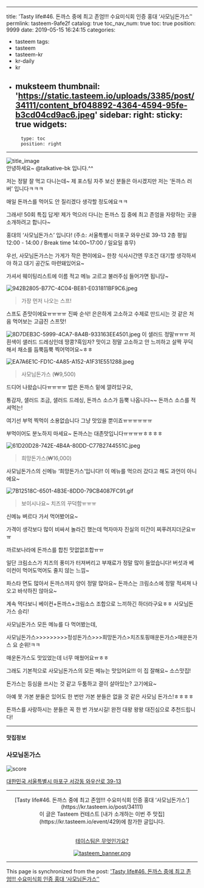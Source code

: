 
---
title: 'Tasty life#46. 돈까스 중에 최고 존엄!!! 수요미식회 인증 홍대 ‘사모님돈가스’'
permlink: tasteem-9afe2f
catalog: true
toc_nav_num: true
toc: true
position: 9999
date: 2019-05-15 16:24:15
categories:
- tasteem
tags:
- tasteem
- tasteem-kr
- kr-daily
- kr
- muksteem
thumbnail: 'https://static.tasteem.io/uploads/3385/post/34111/content_bf048892-4364-4594-95fe-b3cd04cd9ac6.jpeg'
sidebar:
    right:
        sticky: true
widgets:
    -
        type: toc
        position: right
---


![title_image](https://static.tasteem.io/uploads/3385/post/34111/content_bf048892-4364-4594-95fe-b3cd04cd9ac6.jpeg)
<br/>
안녕하세요~ @talkative-bk 입니다.^^

저는 정말 잘 먹고 다니는데~
제 포스팅 자주 보신 분들은 아시겠지만
저는 ‘돈까스 러버’ 입니다ㅋㅋㅋ

매일 돈까스를 먹어도 안 질리겠다 생각할 정도에요ㅋㅋ

그래서! 50회 특집 답게!
제가 먹으러 다니는 돈까스 집 중에
최고 존엄을 자랑하는 곳을 소개하려고 합니다~

홍대의 ‘사모님돈가스’ 입니다!
(주소: 서울특별시 마포구 와우산로 39-13 2층
평일 12:00 - 14:00 / Break time 14:00~17:00
/ 일요일 휴무)

우선, 사모님돈가스는 가게가 작은 편이에요~
한창 식사시간엔 무조건 대기할 생각하셔야 하고
대기 공간도 마련돼있어요~

가셔서 웨이팅리스트에 이름 적고 메뉴 고르고
불러주심 들어가면 됩니당~

![942B2805-B77C-4C04-BE81-E031811BF9C6.jpeg](https://static.tasteem.io/uploads/image/image/173141/5a4ebe14-4221-49ea-8ca2-281b4bcb012a.jpeg)
>가장 먼저 나오는 스프!

스프도 존맛이에요ㅠㅠㅠㅠ 진짜 순삭!
은은하게 고소하고 수제로 만드시는 것 같은
처음 먹어보는 고급진 스프맛!

![8D7DEB3C-5999-4CA7-8A4B-933163EE4501.jpeg](https://static.tasteem.io/uploads/image/image/173142/5a4ebe14-4221-49ea-8ca2-281b4bcb012a.jpeg)
이 샐러드 정말ㅠㅠㅠ
저 흰색이 샐러드 드레싱인데 땅콩?흑임자? 맛이고
정말 고소하고 안 느끼하고
살짝 꾸덕해서 채소를 듬뿍듬뿍 찍어먹어요~ㅎㅎ

![EA7A6E1C-FD1C-4A85-A152-A1F31E551288.jpeg](https://static.tasteem.io/uploads/image/image/173143/5a4ebe14-4221-49ea-8ca2-281b4bcb012a.jpeg)
>사모님돈가스 (₩9,500)

드디어 나왔습니다ㅠㅠㅠㅠ
밥은 돈까스 밑에 깔려있구요, 

통감자, 샐러드 조금, 샐러드 드레싱, 돈까스 소스가 
듬뿍 나옵니다~~ 돈까스 소스를 적셔먹는!

여기선 부먹 찍먹이 소용없습니다
그냥 맛있을 뿐이죠ㅠㅠㅠㅠㅠㅠ

부먹이어도 분노하지 마세요~
돈까스는 대존맛입니다ㅠㅠㅠㅠㅎㅎㅎㅎ

![61D20D28-742E-4B4A-80DD-C77B2744551C.jpeg](https://static.tasteem.io/uploads/image/image/173144/5a4ebe14-4221-49ea-8ca2-281b4bcb012a.jpeg)
>희망돈가스(₩16,000)

사모님돈가스의 신메뉴 ‘희망돈가스’입니다!!
이 메뉴를 먹으러 갔다고 해도 과언이 아니에요~

![7B12518C-6501-4B3E-8DD0-79CB4087FC91.gif](https://static.tasteem.io/uploads/image/image/173145/5a4ebe14-4221-49ea-8ca2-281b4bcb012a.gif)
>보이시나요~ 치즈의 꾸덕함ㅠㅠㅠ

신메뉴 벼르다 가서 먹어봤어요~

가격이 생각보다 많이 비싸서 놀라긴 했는데
먹자마자 진실의 미간이 찌푸려지더군요ㅠㅠ

까르보나라에 돈까스를 합친 맛없없조합ㅠㅠ

일단 크림소스가 치즈의 풍미가 터져버리고
부재료가 정말 많이 들었습니다! 
버섯과 베이컨이 먹어도먹어도 줄지 않는 느낌~

파스타 면도 많아서 돈까스까지 양이 정말 많아요~
돈까스는 크림소스에 정말 적셔져 나오고
바삭하진 않아요~

계속 먹다보니 베이컨+돈까스+크림소스 조합으로 
느끼하긴 하더라구요ㅎㅎ 사모님돈가스 승리!

사모님돈가스 모든 메뉴를 다 먹어봤는데,

사모님돈가스>>>>>>>>>정성돈가스>>>희망돈가스>치즈토핑매운돈가스>매운돈가스 요 순위!ㅋㅋ

매운돈가스도 맛있었는데 너무 매웠어요ㅠㅎㅎ

그래도 기본적으로 사모님돈가스의 
모든 메뉴는 맛있어요!!! 이 집 잘해요~ 소스맛집!

돈가스는 등심을 쓰시는 것 같고 두툼하고 결이 살아있는? 고기에요~

아예 못 가본 분들은 있어도 한 번만 가본 분들은 
없을 것 같은 사모님 돈가스!ㅎㅎㅎㅎ


돈까스를 사랑하시는 분들은 꼭 한 번 가보시길!
완전 대왕 왕왕 대진심으로 추천드립니다!

---------------------
#### 맛집정보
### 사모님돈가스
![score](https://static.tasteem.io/images/steem/2Crowns.png)

[대한민국 서울특별시 마포구 서강동 와우산로 39-13](https://kr.tasteem.io/post/34111#map)

-----------------------------------------
<center>[Tasty life#46. 돈까스 중에 최고 존엄!!! 수요미식회 인증 홍대 ‘사모님돈가스’](https://kr.tasteem.io/post/34111)
<br/>이 글은 Tasteem 컨테스트
 [내가 소개하는  이번 주 맛집](https://kr.tasteem.io/event/429)에 참가한 글입니다.

<br/>[테이스팀은 무엇인가요?](https://kr.tasteem.io/about)

[![tasteem_banner.png](https://static.tasteem.io/images/tasteem_banner_v3.png)](https://kr.tasteem.io)</center>

- - -

This page is synchronized from the post: ['Tasty life#46. 돈까스 중에 최고 존엄!!! 수요미식회 인증 홍대 ‘사모님돈가스’'](https://steemit.com/@talkative-bk/tasteem-9afe2f)
